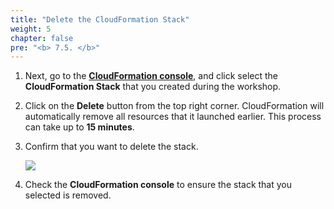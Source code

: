 ```yaml
---
title: "Delete the CloudFormation Stack"
weight: 5
chapter: false
pre: "<b> 7.5. </b>"
---
```


1. Next, go to the [**CloudFormation console**](https://console.aws.amazon.com/cloudformation/), and click select the **CloudFormation Stack** that you created during the workshop.

1. Click on the **Delete** button from the top right corner. CloudFormation will automatically remove all resources that it launched earlier. This process can take up to **15 minutes**.

1. Confirm that you want to delete the stack.

    ![](/images/7/5/0001.png?width=85pc)

1. Check the **CloudFormation console** to ensure the stack that you selected is removed.